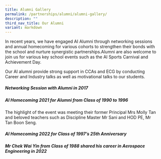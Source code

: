 ```yaml
---
title: Alumni Gallery
permalink: /partnerships/alumni/alumni-gallery/
description: ""
third_nav_title: Our Alumni
variant: markdown
---
```

<p>In recent years, we have engaged AI Alumni through networking sessions and annual homecoming for various cohorts to strengthen their bonds with the school and nurture synergistic partnerships.Alumni are also welcome to join us for various key school events such as the AI Sports Carnival and Achievement Day.</p>

<p>Our AI alumni provide strong support in CCAs and ECG by conducting Career and Industry talks as well as motivational talks to our students.
</p>

<h5><strong>Networking Session with Alumni in 2017</strong></h5>

<h5><strong>AI Homecoming 2021 for Alumni from Class of 1990 to 1996</strong></h5>
<p>The highlight of the event was meeting their former Principal Mrs Molly Tan and beloved teachers such as Discipline Master Mr Sani and HOD PE, Mr Tan Boon Seng. </p>

<h5><strong>AI Homecoming 2022 for Class of 1997’s 25th Anniversary</strong></h5>

<h5><strong>Mr Chek Wai Yin from Class of 1988 shared his career in Aerospace Engineering in 2022  </strong></h5>